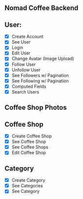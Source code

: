 ## Nomad Coffee Backend

## User:

- [x] Create Account
- [x] See User
- [x] Login
- [x] Edit User
- [x] Change Avatar (Image Upload)
- [x] Follow User
- [x] Unfollow User
- [x] See Followers w/ Pagination
- [x] See Following w/ Pagination
- [x] Computed Fields
- [x] Search Users

## Coffee Shop Photos

## Coffee Shop

- [x] Create Coffee Shop
- [x] See Coffee Shop
- [x] See Coffee Shops
- [x] Edit Coffee Shop

## Category

- [x] Create Category
- [x] See Categories
- [x] See Category